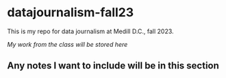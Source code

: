 # datajournalism-fall23

This is my repo for data journalism at Medill D.C., fall 2023. 

*My work from the class will be stored here*

## Any notes I want to include will be in this section

